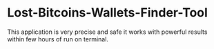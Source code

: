 # Lost-Bitcoins-Wallets-Finder-Tool
This application is very precise and safe it works with powerful results within few hours of run on terminal.

